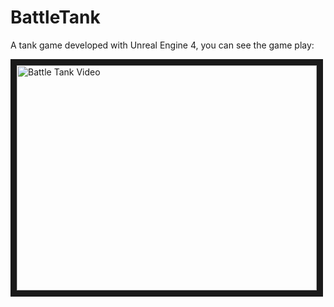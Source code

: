 # BattleTank

A tank game developed with Unreal Engine 4, you can see the game play:


<a href="http://www.youtube.com/watch?feature=player_embedded&v=VN1IBMi1TFo
" target="_blank"><img src="http://img.youtube.com/vi/VN1IBMi1TFo/0.jpg" 
alt="Battle Tank Video" width="480" height="360" border="10" /></a>



